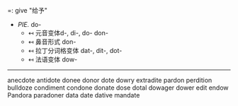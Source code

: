 =: give "给予"
- *PIE.* do- 
	- ↤ 元音变体d-, di-, do- don-
	- ↤ 鼻音形式 don-
	- ↤ 拉丁分词格变体 dat-, dit-, dot-
	- ↤ 法语变体 dow-

---
anecdote
antidote
donee
donor
dote
dowry
extradite
pardon
perdition
bulldoze
condiment
condone
donate
dose
dotal
dowager
dower
edit
endow
Pandora
paradoner
data
date
dative
mandate
